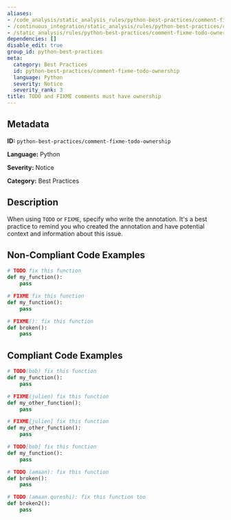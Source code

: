 ```yaml
---
aliases:
- /code_analysis/static_analysis_rules/python-best-practices/comment-fixme-todo-ownership
- /continuous_integration/static_analysis/rules/python-best-practices/comment-fixme-todo-ownership
- /static_analysis/rules/python-best-practices/comment-fixme-todo-ownership
dependencies: []
disable_edit: true
group_id: python-best-practices
meta:
  category: Best Practices
  id: python-best-practices/comment-fixme-todo-ownership
  language: Python
  severity: Notice
  severity_rank: 3
title: TODO and FIXME comments must have ownership
---
```

<!--  SOURCED FROM https://github.com/DataDog/datadog-static-analyzer-rule-docs -->


## Metadata
**ID:** `python-best-practices/comment-fixme-todo-ownership`

**Language:** Python

**Severity:** Notice

**Category:** Best Practices

## Description
When using `TODO` or `FIXME`, specify who write the annotation. It's a best practice to remind you who created the annotation and have potential context and information about this issue.

## Non-Compliant Code Examples
```python
# TODO fix this function
def my_function():
    pass

# FIXME fix this function
def my_function():
    pass

# FIXME(): fix this function
def broken():
    pass
```

## Compliant Code Examples
```python
# TODO(bob) fix this function
def my_function():
    pass

# FIXME(julien) fix this function
def my_other_function():
    pass

# FIXME[julien] fix this function
def my_other_function():
    pass

# TODO[bob] fix this function
def my_function():
    pass

# TODO (amaan): fix this function
def broken():
    pass

# TODO (amaan.qureshi): fix this function too
def broken2():
    pass
```

